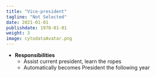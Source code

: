 ```yaml
---
title: "Vice-president"
tagline: "Not Selected"
date: 2021-01-01
publishdate: 1970-01-01
weight: 3
image: cytodataAvatar.png
---
```


- **Responsibilities**
  - Assist current president, learn the ropes
  - Automatically becomes President the following year
